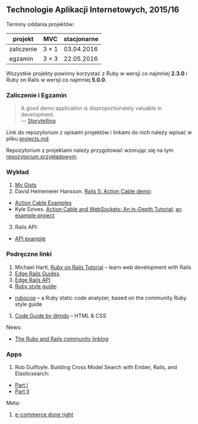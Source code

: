 ## Technologie Aplikacji Internetowych, 2015/16

Terminy oddania projektów:

| projekt    | MVC     | stacjonarne |
|------------|---------|-------------|
| zaliczenie | 3 × 1   | 03.04.2016  |
| egzamin    | 3 × 3   | 22.05.2016  |

Wszystkie projekty powinny korzystać z Ruby w wersji co najmniej **2.3.0**
i Ruby on Rails w wersji co najmniej **5.0.0**.


### Zaliczenie i Egzamin

> A good demo application is disproportionately valuable in development.<br>
> — [Storytelling](http://en.wikipedia.org/wiki/Storytelling)

Link do repozytorium z opisami projektów i linkami do nich należy wpisać
w pliku [projects.md](projects.md).

Repozytorium z projektami należy przygotować wzorując się na
tym [repozytorium przykładowym](https://github.com/egzamin/projekty-asi).


### Wykład

1. [My Gists](https://github.com/rails4/my_gists5.beta2)
2. David Heinemeier Hansson.
   [Rails 5: Action Cable demo](https://www.youtube.com/watch?v=n0WUjGkDFS0):
  - [Action Cable Examples](https://github.com/rails/actioncable-examples)
  - Kyle Szives. [Action Cable and WebSockets: An in-Depth Tutorial](http://www.sitepoint.com/action-cable-and-websockets-an-in-depth-tutorial/);
    [an example project](https://github.com/kylesziv/action-cable-house-example)
3. Rails API:
  - [API example](api.md)


### Podręczne linki

1. Michael Hartl,
   [Ruby on Rails Tutorial](https://www.railstutorial.org/book) –
   learn web development with Rails
1. [Edge Rails Guides](http://edgeguides.rubyonrails.org/).
1. [Edge Rails API](http://edgeapi.rubyonrails.org/)
1. [Ruby style guide](https://github.com/bbatsov/ruby-style-guide):
  - [rubocop](https://github.com/bbatsov/rubocop) – a Ruby static code analyzer,
    based on the community Ruby style guide
1. [Code Guide by @mdo](http://mdo.github.io/code-guide/) – HTML & CSS

News:

* [The Ruby and Rails community linklog](http://www.rubyflow.com)


### Apps

1. Rob Guilfoyle.
   Building Cross Model Search with Ember, Rails, and Elasticsearch:
  - [Part I](http://blog.codeship.com/cross-model-search-with-ember-rails-and-elasticsearch/)
  - [Part II](http://blog.codeship.com/building-cross-model-search-with-ember-rails-and-elasticsearch-part-2/)

Meta:

1. [e-commerce done right](http://www.ror-e.com)
